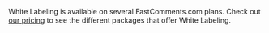 White Labeling is available on several FastComments.com plans. Check out [our pricing](https://fastcomments.com/traffic-pricing) to see the different packages that offer White Labeling.
